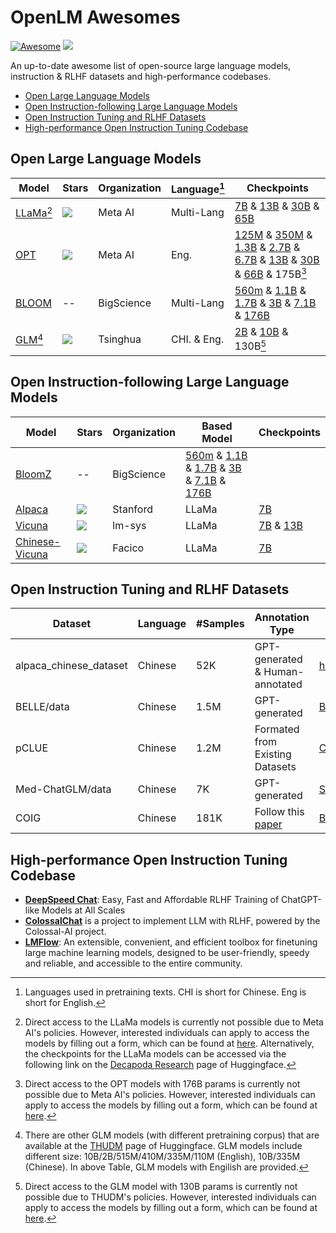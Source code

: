 # OpenLM Awesomes

[![Awesome](https://cdn.rawgit.com/sindresorhus/awesome/d7305f38d29fed78fa85652e3a63e154dd8e8829/media/badge.svg)](https://github.com/sindresorhus/awesome) ![](https://img.shields.io/badge/Last%20Update-Apr%2018,%202023-blue.svg)


An up-to-date awesome list of open-source large language models, instruction & RLHF datasets and high-performance codebases.

 - [Open Large Language Models](#Open-Large-Language-Models)
 - [Open Instruction-following Large Language Models](#Open-Instruction-following-Large-Language-Models)
 - [Open Instruction Tuning and RLHF Datasets](#Open-Instruction-Tuning-and-RLHF-Datasets)
 - [High-performance Open Instruction Tuning Codebase](#High-performance-Open-Instruction-Tuning-Codebase)


## Open Large Language Models

| Model | Stars | Organization | Language[^1] | Checkpoints |
| --- | --- | --- | --- | --- |
| [LLaMa](https://github.com/facebookresearch/llama)[^2] | ![](https://img.shields.io/github/stars/facebookresearch/llama.svg) | Meta AI | Multi-Lang | [7B](https://huggingface.co/decapoda-research/llama-7b-hf) & [13B](https://huggingface.co/decapoda-research/llama-13b-hf) & [30B](https://huggingface.co/decapoda-research/llama-30b-hf) & [65B](https://huggingface.co/decapoda-research/llama-65b-hf) |
| [OPT](https://github.com/facebookresearch/metaseq) | ![](https://img.shields.io/github/stars/facebookresearch/metaseq.svg) | Meta AI | Eng. |  [125M](https://huggingface.co/facebook/opt-125m) & [350M](https://huggingface.co/facebook/opt-350m) & [1.3B](https://huggingface.co/facebook/opt-1.3b) & [2.7B](https://huggingface.co/facebook/opt-2.7b) & [6.7B](https://huggingface.co/facebook/opt-6.7b) & [13B](https://huggingface.co/facebook/opt-13b) & [30B](https://huggingface.co/facebook/opt-30b) & [66B](https://huggingface.co/facebook/opt-66b) & 175B[^3] |
| [BLOOM](https://huggingface.co/bigscience/bloom) | -- | BigScience | Multi-Lang | [560m](https://huggingface.co/bigscience/bloom-560m) & [1.1B](https://huggingface.co/bigscience/bloom-1b1) & [1.7B](https://huggingface.co/bigscience/bloom-1b7) & [3B](https://huggingface.co/bigscience/bloom-3b) & [7.1B](https://huggingface.co/bigscience/bloom-7b1) & [176B](https://huggingface.co/bigscience/bloom) |
| [GLM](https://github.com/THUDM/GLM-130B)[^4] | ![](https://img.shields.io/github/stars/THUDM/GLM-130B.svg) | Tsinghua | CHI. & Eng. | [2B](https://huggingface.co/THUDM/glm-2b) & [10B](https://huggingface.co/THUDM/glm-10b) & 130B[^5] |


[^1]: Languages used in pretraining texts. CHI is short for Chinese. Eng is short for English.

[^2]: Direct access to the LLaMa models is currently not possible due to Meta AI's policies. However, interested individuals can apply to access the models by filling out a form, which can be found at [here](https://github.com/facebookresearch/llama). Alternatively, the checkpoints for the LLaMa models can be accessed via the following link on the [Decapoda Research](https://huggingface.co/decapoda-research) page of Huggingface.

[^3]: Direct access to the OPT models with 176B params is currently not possible due to Meta AI's policies. However, interested individuals can apply to access the models by filling out a form, which can be found at [here](https://github.com/facebookresearch/metaseq/tree/main/projects/OPT).

[^4]: There are other GLM models (with different pretraining corpus) that are available at the [THUDM](https://huggingface.co/models?other=glm,thudm) page of Huggingface. GLM models include different size: 10B/2B/515M/410M/335M/110M (English), 10B/335M (Chinese). In above Table, GLM models with Engilish are provided.

[^5]: Direct access to the GLM model with 130B params is currently not possible due to THUDM's policies. However, interested individuals can apply to access the models by filling out a form, which can be found at [here](https://github.com/THUDM/GLM-130B).

## Open Instruction-following Large Language Models

| Model | Stars | Organization | Based Model | Checkpoints |
| --- | --- | --- | --- | --- |
| [BloomZ](https://huggingface.co/bigscience/bloomz) | -- | BigScience | [560m](https://huggingface.co/bigscience/bloomz-560m) &  [1.1B](https://huggingface.co/bigscience/bloomz-1b1) & [1.7B](https://huggingface.co/bigscience/bloomz-1b7) & [3B](https://huggingface.co/bigscience/bloomz-3b) & [7.1B](https://huggingface.co/bigscience/bloomz-7b1) & [176B](https://huggingface.co/bigscience/bloomz) |
| [Alpaca](https://github.com/tatsu-lab/stanford_alpaca) | ![](https://img.shields.io/github/stars/tatsu-lab/stanford_alpaca.svg) | Stanford | LLaMa | [7B](https://huggingface.co/tatsu-lab/alpaca-7b-wdiff) |
| [Vicuna](https://vicuna.lmsys.org/) | ![](https://img.shields.io/github/stars/lm-sys/FastChat.svg) | lm-sys | LLaMa | [7B](https://huggingface.co/lmsys) & [13B](https://huggingface.co/lmsys) |
| [Chinese-Vicuna](https://github.com/Facico/Chinese-Vicuna) | ![](https://img.shields.io/github/stars/Facico/Chinese-Vicuna.svg) | Facico | LLaMa | [7B](https://huggingface.co/Facico/Chinese-Vicuna-lora-7b-3epoch-belle-and-guanaco) |


## Open Instruction Tuning and RLHF Datasets

| Dataset | Language | #Samples |Annotation Type | Online Link |
| -- | --- | --- | --- | --- |
| alpaca_chinese_dataset | Chinese | 52K | GPT-generated & Human-annotated | [hikariming/alpaca_chinese_dataset](https://github.com/hikariming/alpaca_chinese_dataset) |
| BELLE/data | Chinese | 1.5M | GPT-generated | [BELLE/data/1.5M](https://github.com/LianjiaTech/BELLE/tree/main/data/1.5M) |
| pCLUE | Chinese | 1.2M | Formated from Existing Datasets | [CLUEbenchmark/pCLUE](https://github.com/CLUEbenchmark/pCLUE) |
| Med-ChatGLM/data | Chinese | 7K | GPT-generated | [SCIR-HI/Med-ChatGLM](https://github.com/SCIR-HI/Med-ChatGLM) |
| COIG | Chinese | 181K | Follow this [paper](https://arxiv.org/abs/2304.07987) | [BAAI/COIG](https://huggingface.co/datasets/BAAI/COIG) |


## High-performance Open Instruction Tuning Codebase

 - [**DeepSpeed Chat**](https://github.com/microsoft/DeepSpeed/tree/master/blogs/deepspeed-chat): Easy, Fast and Affordable RLHF Training of ChatGPT-like Models at All Scales
 - [**ColossalChat**](https://github.com/hpcaitech/ColossalAI/tree/main/applications/Chat) is a project to implement LLM with RLHF, powered by the Colossal-AI project.
 - [**LMFlow**](https://github.com/OptimalScale/LMFlow): An extensible, convenient, and efficient toolbox for finetuning large machine learning models, designed to be user-friendly, speedy and reliable, and accessible to the entire community.